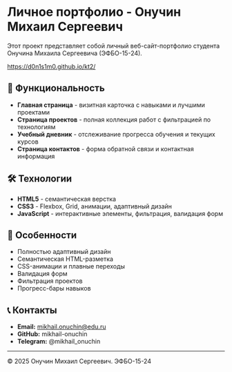 # Личное портфолио - Онучин Михаил Сергеевич

Этот проект представляет собой личный веб-сайт-портфолио студента Онучина Михаила Сергеевича (ЭФБО-15-24).

https://d0n1s1m0.github.io/kt2/
 
## 🚀 Функциональность

- **Главная страница** - визитная карточка с навыками и лучшими проектами
- **Страница проектов** - полная коллекция работ с фильтрацией по технологиям
- **Учебный дневник** - отслеживание прогресса обучения и текущих курсов
- **Страница контактов** - форма обратной связи и контактная информация

## 🛠 Технологии

- **HTML5** - семантическая верстка
- **CSS3** - Flexbox, Grid, анимации, адаптивный дизайн
- **JavaScript** - интерактивные элементы, фильтрация, валидация форм


## 🎯 Особенности

- Полностью адаптивный дизайн
- Семантическая HTML-разметка
- CSS-анимации и плавные переходы
- Валидация форм
- Фильтрация проектов
- Прогресс-бары навыков

## 📞 Контакты

- **Email:** mikhail.onuchin@edu.ru
- **GitHub:** mikhail-onuchin
- **Telegram:** @mikhail_onuchin

---

© 2025 Онучин Михаил Сергеевич. ЭФБО-15-24
